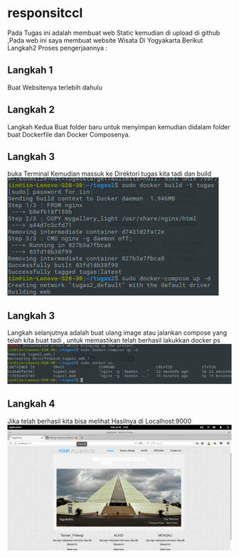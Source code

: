 # responsitccl
Pada Tugas ini adalah membuat web Static kemudian di upload di github ,Pada web ini saya membuat website Wisata Di Yogyakarta.Berikut Langkah2 Proses pengerjaannya :

## Langkah 1
Buat Websitenya terlebih dahulu
## Langkah 2
Langkah Kedua Buat folder baru untuk menyimpan kemudian didalam folder buat Dockerfile dan Docker Composenya.
## Langkah 3 
buka Terminal Kemudian massuk ke Direktori tugas kita tadi dan build 
![alt tag](https://raw.githubusercontent.com/iin1996/responsitccl/master/image/image2.png)
## Langkah 3
Langkah selanjutnya adalah buat ulang image atau jalankan compose yang telah kita buat tadi , untuk memastikan telah berhasil lakukkan docker ps 
![alt tag](https://raw.githubusercontent.com/iin1996/responsitccl/master/image/image3.png)
## Langkah  4
Jika telah berhasil kita bisa melihat Hasilnya di Localhost:9000 
![alt tag](https://raw.githubusercontent.com/iin1996/responsitccl/master/image/image1.png)

